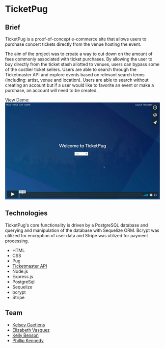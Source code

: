 # TicketPug

Brief
------

TicketPug is a proof-of-concept e-commerce site that allows users to purchase concert tickets directly from the venue hosting the event.

The aim of the project was to create a way to cut down on the amount of fees commonly associated with ticket purchases. By allowing the user to buy directly from the ticket stash allotted to venues, users can bypass some of the costlier ticket sellers. Users are able to search through the Ticketmaster API and explore events based on relevant search terms (including: artist, venue and location). Users are able to search without creating an account but if a user would like to favorite an event or make a purchase, an account will need to be created.

View Demo:
[![Watch the video](readmeImages/ticketpugvimeo.jpg)](https://vimeo.com/357991226)


Technologies 
------ 

TicketPug's core functionality is driven by a PostgreSQL database and querying and manipulation of the database with Sequelize ORM. Bcrypt was utilized for encryption of user data and Stripe was utilized for payment processing.

* HTML
* CSS
* Pug
* [Ticketmaster API](https://developer.ticketmaster.com/products-and-docs/apis/discovery-api/v2/)
* Node.js
* Express.js
* PostgreSql
* Sequelize
* bcrypt
* Stripe


Team
------

* [Kelsey Gaetjens](https://github.com/kjgaetjens/)
* [Elizabeth Vasquez](https://github.com/elizabethsv)
* [Kelly Benson](https://github.com/kelz877)
* [Phillip Kennedy](https://github.com/PhilKennedy86)



